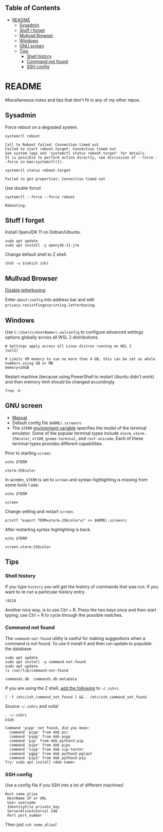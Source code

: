 ## Table of Contents

- [README](#readme)
  - [Sysadmin](#sysadmin)
  - [Stuff I forget](#stuff-i-forget)
  - [Mullvad Browser](#mullvad-browser)
  - [Windows](#windows)
  - [GNU screen](#gnu-screen)
  - [Tips](#tips)
    - [Shell history](#shell-history)
    - [Command not found](#command-not-found)
    - [SSH config](#ssh-config)

# README

Miscellaneous notes and tips that don't fit in any of my other repos.

## Sysadmin

Force reboot on a degraded system.

```console
systemctl reboot
```
```
Call to Reboot failed: Connection timed out
Failed to start reboot.target: Connection timed out
See system logs and 'systemctl status reboot.target' for details.
It is possible to perform action directly, see discussion of --force --force in man:systemctl(1).
```

```console
systemctl status reboot.target
```
```
Failed to get properties: Connection timed out
```

Use double force!

```console
systemctl --force --force reboot
```
```
Rebooting.
```

## Stuff I forget

Install OpenJDK 11 on Debian/Ubuntu.

```console
sudo apt update
sudo apt install -y openjdk-11-jre
```

Change default shell to Z shell.

```console
chsh -s $(which zsh)
```

## Mullvad Browser

[Disable letterboxing](https://github.com/mullvad/mullvad-browser/issues/152#issuecomment-1944569635):

Enter `about:config` into address bar and edit `privacy.resistFingerprinting.letterboxing`.

## Windows

Use `C:\Users\<UserName>\.wslconfig` to configure advanced settings options globally across all WSL 2 distributions.

```
# Settings apply across all Linux distros running on WSL 2
[wsl2]

# Limits VM memory to use no more than 4 GB, this can be set as whole numbers using GB or MB
memory=24GB
```

Restart machine (because using PowerShell to restart Ubuntu didn't work) and then memory limit should be changed accordingly.

```console
free -h
```

## GNU screen

* [Manual](https://www.gnu.org/software/screen/manual/screen.html)
* Default config file `$HOME/.screenrc`
* The `$TERM` [environment variable](https://www.baeldung.com/linux/term-environment-variable) specifies the model of the terminal emulator. Some of the popular terminal types include `xterm`, `xterm-256color`, `vt100`, `gnome-terminal`, and `rxvt-unicode`. Each of these terminal types provides different capabilities.

Prior to starting `screen`

```console
echo $TERM
```
```
xterm-256color
```

In screen, `$TERM` is set to `screen` and syntax highlighting is missing from some tools I use.

```console
echo $TERM
```
```
screen
```

Change setting and restart `screen`.

```console
printf "export TERM=xterm-256color\n" >> $HOME/.screenrc
```

After restarting syntax highlighting is back.

```console
echo $TERM
```
```
screen.xterm-256color
```

## Tips

### Shell history

If you type `history` you will get the history of commands that was run. If you want to re-run a particular history entry:

```console
!8318
```

Another nice way, is to use Ctrl + R. Press the two keys once and then start typing; use Ctrl + R to cycle through the possible matches.

### Command not found

The `command-not-found` utility is useful for making suggestions when a command is not found. To use it install it and then run update to populate the database.

```console
sudo apt update
sudo apt install -y command-not-found
sudo apt update
ls /var/lib/command-not-found
```
```
commands.db  commands.db.metadata
```

If you are using the Z shell, [add the following](https://unix.stackexchange.com/a/65506) to `~/.zshrc`.

```
[ -f /etc/zsh_command_not_found ] && . /etc/zsh_command_not_found
```

Source `~/.zshrc` and voila!

```console
. ~/.zshrc
pipp
```
```
Command 'pipp' not found, did you mean:
  command 'pcpp' from deb pcc
  command 'pspp' from deb pspp
  command 'pip' from deb python3-pip
  command 'pipx' from deb pipx
  command 'sipp' from deb sip-tester
  command 'pgpp' from deb python3-pglast
  command 'pip3' from deb python3-pip
Try: sudo apt install <deb name>
```

### SSH config

Use a config file if you SSH into a lot of different machines!

```
Host some_alias
 HostName IP or URL
 User username
 IdentityFile private_key
 ServerAliveInterval 240
 Port port_number
```

Then just `ssh some_alias`!
